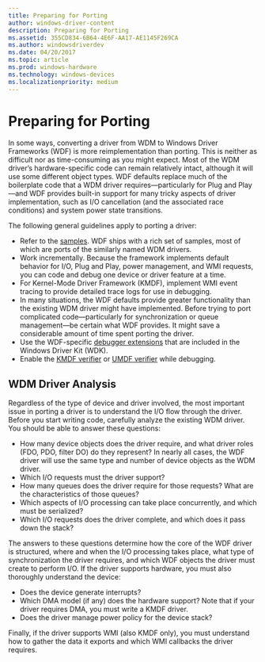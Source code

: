 ```yaml
---
title: Preparing for Porting
author: windows-driver-content
description: Preparing for Porting
ms.assetid: 355CD834-6B64-4E6F-AA17-AE1145F269CA
ms.author: windowsdriverdev
ms.date: 04/20/2017
ms.topic: article
ms.prod: windows-hardware
ms.technology: windows-devices
ms.localizationpriority: medium
---
```


# Preparing for Porting


In some ways, converting a driver from WDM to Windows Driver Frameworks (WDF) is more reimplementation than porting. This is neither as difficult nor as time-consuming as you might expect. Most of the WDM driver’s hardware-specific code can remain relatively intact, although it will use some different object types. WDF defaults replace much of the boilerplate code that a WDM driver requires—particularly for Plug and Play—and WDF provides built-in support for many tricky aspects of driver implementation, such as I/O cancellation (and the associated race conditions) and system power state transitions.

The following general guidelines apply to porting a driver:

-   Refer to the [samples](http://go.microsoft.com/fwlink/p/?linkid=256387). WDF ships with a rich set of samples, most of which are ports of the similarly named WDM drivers.
-   Work incrementally. Because the framework implements default behavior for I/O, Plug and Play, power management, and WMI requests, you can code and debug one device or driver feature at a time.
-   For Kernel-Mode Driver Framework (KMDF), implement WMI event tracing to provide detailed trace logs for use in debugging.
-   In many situations, the WDF defaults provide greater functionality than the existing WDM driver might have implemented. Before trying to port complicated code—particularly for synchronization or queue management—be certain what WDF provides. It might save a considerable amount of time spent porting the driver.
-   Use the WDF-specific [debugger extensions](debugger-extensions-for-kmdf-drivers.md) that are included in the Windows Driver Kit (WDK).
-   Enable the [KMDF verifier](using-kmdf-verifier.md) or [UMDF verifier](using-umdf-verifier.md) while debugging.

## WDM Driver Analysis


Regardless of the type of device and driver involved, the most important issue in porting a driver is to understand the I/O flow through the driver. Before you start writing code, carefully analyze the existing WDM driver. You should be able to answer these questions:

-   How many device objects does the driver require, and what driver roles (FDO, PDO, filter DO) do they represent? In nearly all cases, the WDF driver will use the same type and number of device objects as the WDM driver.
-   Which I/O requests must the driver support?
-   How many queues does the driver require for those requests? What are the characteristics of those queues?
-   Which aspects of I/O processing can take place concurrently, and which must be serialized?
-   Which I/O requests does the driver complete, and which does it pass down the stack?

The answers to these questions determine how the core of the WDF driver is structured, where and when the I/O processing takes place, what type of synchronization the driver requires, and which WDF objects the driver must create to perform I/O. If the driver supports hardware, you must also thoroughly understand the device:

-   Does the device generate interrupts?
-   Which DMA model (if any) does the hardware support? Note that if your driver requires DMA, you must write a KMDF driver.
-   Does the driver manage power policy for the device stack?

Finally, if the driver supports WMI (also KMDF only), you must understand how to gather the data it exports and which WMI callbacks the driver requires.

 

 





